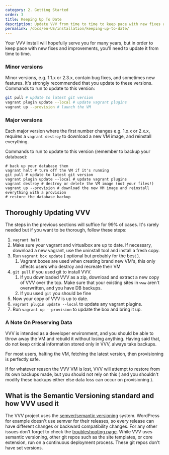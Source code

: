 ```yaml
---
category: 2. Getting Started
order: 3
title: Keeping Up To Date
description: Update VVV from time to time to keep pace with new fixes and improvements.
permalink: /docs/en-US/installation/keeping-up-to-date/
---
```


Your VVV install will hopefully serve you for many years, but in order to keep pace with new fixes and improvements, you'll need to update it from time to time.

### Minor versions

Minor versions, e.g. 1.1.x or 2.3.x, contain bug fixes, and sometimes new features. It's strongly recommended that you update to these versions. Commands to run to update to this version:

```sh
git pull # update to latest git version
vagrant plugin update --local # update vagrant plugins
vagrant up --provision # launch the VM
```

### Major versions

Each major version where the first number changes e.g. 1.x.x or 2.x.x, requires a `vagrant destroy` to download a new VM image, and reinstall everything.

Commands to run to update to this version (remember to backup your database):

```shell
# back up your database then
vagrant halt # turn off the VM if it's running
git pull # update to latest git version
vagrant plugin update --local # update vagrant plugins
vagrant destroy # destroy or delete the VM image (not your files!)
vagrant up --provision # download the new VM image and reinstall everything with a provision
# restore the database backup
```

## Thoroughly Updating VVV

The steps in the previous sections will suffice for 99% of cases. It's rarely needed but if you want to be thorough, follow these steps:

 1. `vagrant halt`
 2. Make sure your vagrant and virtualbox are up to date. If necessary, download a new vagrant, use the uninstall tool and install a fresh copy.
 3. Run `vagrant box update` ( optional but probably for the best ).
    1. Vagrant boxes are used when creating brand new VM's, this only affects users who destroy and recreate their VM
 4. `git pull` if you used git to install VVV.
    1.  If you downloaded VVV as a zip, download and extract a new copy of VVV over the top. Make sure that your existing sites in `www` aren't overwritten, and you have DB backups.
    2. If you used `git` you should be fine
 5. Now your copy of VVV is up to date.
 6. `vagrant plugin update --local` to update any vagrant plugins.
7. Run `vagrant up --provision` to update the box and bring it up.

### A Note On Preserving Data

VVV is intended as a developer environment, and you should be able to throw away the VM and rebuild it without losing anything. Having said that, do not keep critical information stored only in VVV, always take backups.

For most users, halting the VM, fetching the latest version, then provisioning is perfectly safe.

If for whatever reason the VVV VM is lost, VVV will attempt to restore from its own backups made, but you should not rely on this ( and you shouldn't modify these backups either else data loss can occur on provisioning ).

## What is the Semantic Versioning standard and how VVV used it

The VVV project uses the [semver/semantic versioning](http://semver.org/) system.
WordPress for example doesn't use semver for their releases, so every release can have different changes or backward compatibility changes. For any other issues don't forget to check the [troubleshooting page](https://varyingvagrantvagrants.org/docs/en-US/troubleshooting/).
While VVV uses semantic versioning, other git repos such as the site templates, or core extension, run on a continuous deployment process. These git repos don't have set versions.
